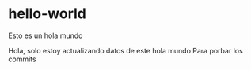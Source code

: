 # hello-world
Esto es un hola mundo

Hola, solo estoy actualizando datos de este hola mundo
Para porbar los commits
